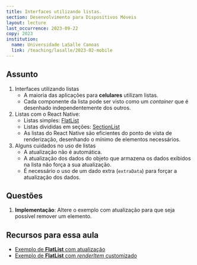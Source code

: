 ```yaml
---
title: Interfaces utilizando listas.
section: Desenvolvimento para Dispositivos Móveis
layout: lecture
last_occurrence: 2023-09-22
copy: 2023
institution:
  name: Universidade LaSalle Canoas
  link: /teaching/lasalle/2023-02-mobile
---
```


## Assunto

1. Interfaces utilizando listas
    * A maioria das aplicações para **celulares** utilizam listas.
    * Cada componente da lista pode ser visto como um _container_ que é desenhado independentemente dos outros.
2. Listas com o React Native:
    * Listas simples: [FlatList](https://reactnative.dev/docs/flatlist)
    * Listas divididas em seções: [SectionList](https://reactnative.dev/docs/sectionlist)
    * As listas do React Native são eficientes do ponto de vista de renderização, desenhando o mínimo de elementos necessários.
3. Alguns cuidados no uso de listas
    * A atualização não é automática.
    * A atualização dos dados do objeto que armazena os dados exibidos na lista não força a sua atualização.
    * É necessário o uso de um dado extra (`extraData`) para forçar a atualização dos dados.

## Questões

1. **Implementação**: Altere o exemplo com atualização para que seja possível remover um elemento.


## Recursos para essa aula

* [Exemplo de **FlatList** com atualização](https://snack.expo.dev/@rafasgj/673059)
* [Exemplo de **FlatList** com _renderItem_ customizado](https://snack.expo.dev/@rafasgj/673059)
